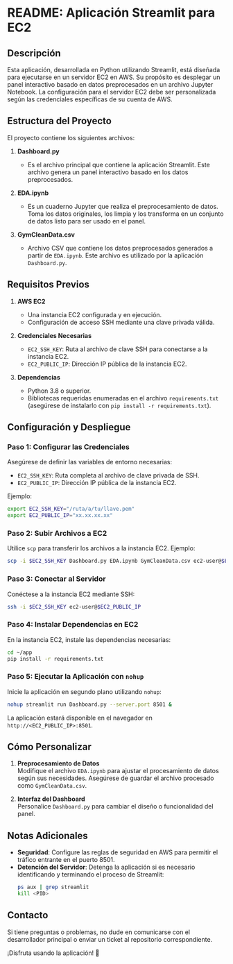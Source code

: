 # README: Aplicación Streamlit para EC2

## Descripción
Esta aplicación, desarrollada en Python utilizando Streamlit, está diseñada para ejecutarse en un servidor EC2 en AWS. Su propósito es desplegar un panel interactivo basado en datos preprocesados en un archivo Jupyter Notebook. La configuración para el servidor EC2 debe ser personalizada según las credenciales específicas de su cuenta de AWS.

## Estructura del Proyecto
El proyecto contiene los siguientes archivos:

1. **Dashboard.py**  
   - Es el archivo principal que contiene la aplicación Streamlit. Este archivo genera un panel interactivo basado en los datos preprocesados.

2. **EDA.ipynb**  
   - Es un cuaderno Jupyter que realiza el preprocesamiento de datos. Toma los datos originales, los limpia y los transforma en un conjunto de datos listo para ser usado en el panel.

3. **GymCleanData.csv**  
   - Archivo CSV que contiene los datos preprocesados generados a partir de `EDA.ipynb`. Este archivo es utilizado por la aplicación `Dashboard.py`.

## Requisitos Previos

1. **AWS EC2**
   - Una instancia EC2 configurada y en ejecución.
   - Configuración de acceso SSH mediante una clave privada válida.

2. **Credenciales Necesarias**
   - `EC2_SSH_KEY`: Ruta al archivo de clave SSH para conectarse a la instancia EC2.
   - `EC2_PUBLIC_IP`: Dirección IP pública de la instancia EC2.

3. **Dependencias**
   - Python 3.8 o superior.
   - Bibliotecas requeridas enumeradas en el archivo `requirements.txt` (asegúrese de instalarlo con `pip install -r requirements.txt`).

## Configuración y Despliegue

### Paso 1: Configurar las Credenciales
Asegúrese de definir las variables de entorno necesarias:

- `EC2_SSH_KEY`: Ruta completa al archivo de clave privada de SSH.
- `EC2_PUBLIC_IP`: Dirección IP pública de la instancia EC2.

Ejemplo:
```bash
export EC2_SSH_KEY="/ruta/a/tu/llave.pem"
export EC2_PUBLIC_IP="xx.xx.xx.xx"
```

### Paso 2: Subir Archivos a EC2
Utilice `scp` para transferir los archivos a la instancia EC2. Ejemplo:
```bash
scp -i $EC2_SSH_KEY Dashboard.py EDA.ipynb GymCleanData.csv ec2-user@$EC2_PUBLIC_IP:~/app/
```

### Paso 3: Conectar al Servidor
Conéctese a la instancia EC2 mediante SSH:
```bash
ssh -i $EC2_SSH_KEY ec2-user@$EC2_PUBLIC_IP
```

### Paso 4: Instalar Dependencias en EC2
En la instancia EC2, instale las dependencias necesarias:
```bash
cd ~/app
pip install -r requirements.txt
```

### Paso 5: Ejecutar la Aplicación con `nohup`
Inicie la aplicación en segundo plano utilizando `nohup`:
```bash
nohup streamlit run Dashboard.py --server.port 8501 &
```

La aplicación estará disponible en el navegador en `http://<EC2_PUBLIC_IP>:8501`.

## Cómo Personalizar

1. **Preprocesamiento de Datos**  
   Modifique el archivo `EDA.ipynb` para ajustar el procesamiento de datos según sus necesidades. Asegúrese de guardar el archivo procesado como `GymCleanData.csv`.

2. **Interfaz del Dashboard**  
   Personalice `Dashboard.py` para cambiar el diseño o funcionalidad del panel.

## Notas Adicionales

- **Seguridad**: Configure las reglas de seguridad en AWS para permitir el tráfico entrante en el puerto 8501.
- **Detención del Servidor**: Detenga la aplicación si es necesario identificando y terminando el proceso de Streamlit:
  ```bash
  ps aux | grep streamlit
  kill <PID>
  ```

## Contacto
Si tiene preguntas o problemas, no dude en comunicarse con el desarrollador principal o enviar un ticket al repositorio correspondiente.

¡Disfruta usando la aplicación! 🚀
